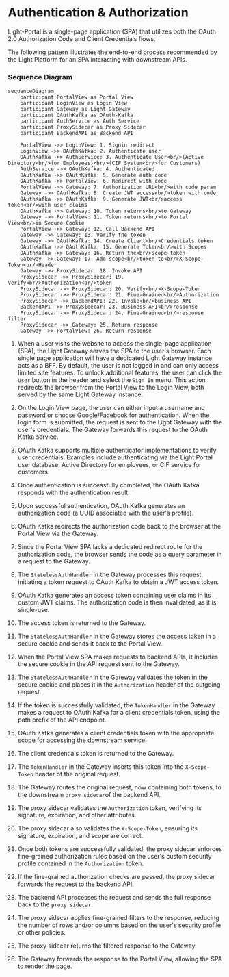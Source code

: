 # Authentication & Authorization

Light-Portal is a single-page application (SPA) that utilizes both the OAuth 2.0 Authorization Code and Client Credentials flows.

The following pattern illustrates the end-to-end process recommended by the Light Platform for an SPA interacting with downstream APIs.

### Sequence Diagram

```mermaid
sequenceDiagram
    participant PortalView as Portal View
    participant LoginView as Login View
    participant Gateway as Light Gateway
    participant OAuthKafka as OAuth-Kafka
    participant AuthService as Auth Service
    participant ProxySidecar as Proxy Sidecar
    participant BackendAPI as Backend API

    PortalView ->> LoginView: 1. Signin redirect
    LoginView ->> OAuthKafka: 2. Authenticate user
    OAuthKafka ->> AuthService: 3. Authenticate User<br/>(Active Directory<br/>for Employees)<br/>(CIF System<br/>for Customers)
    AuthService ->> OAuthKafka: 4. Authenticated
    OAuthKafka ->> OAuthKafka: 5. Generate auth code
    OAuthKafka ->> PortalView: 6. Redirect with code
    PortalView ->> Gateway: 7. Authorization URL<br/>with code param
    Gateway ->> OAuthKafka: 8. Create JWT access<br/>token with code
    OAuthKafka ->> OAuthKafka: 9. Generate JWT<br/>access token<br/>with user claims
    OAuthKafka ->> Gateway: 10. Token returns<br/>to Gateway
    Gateway ->> PortalView: 11. Token returns<br/>to Portal View<br/>in Secure Cookie
    PortalView ->> Gateway: 12. Call Backend API
    Gateway ->> Gateway: 13. Verify the token
    Gateway ->> OAuthKafka: 14. Create Client<br/>Credentials token
    OAuthKafka ->> OAuthKafka: 15. Generate Token<br/>with Scopes
    OAuthKafka ->> Gateway: 16. Return the<br/>scope token
    Gateway ->> Gateway: 17. Add scope<br/>token to<br/>X-Scope-Token<br/>Header
    Gateway ->> ProxySidecar: 18. Invoke API
    ProxySidecar ->> ProxySidecar: 19. Verify<br/>Authorization<br/>token
    ProxySidecar ->> ProxySidecar: 20. Verify<br/>X-Scope-Token
    ProxySidecar ->> ProxySidecar: 21. Fine-Grained<br/>Authorization
    ProxySidecar ->> BackendAPI: 22. Invoke<br/>business API
    BackendAPI ->> ProxySidecar: 23. Business API<br/>response
    ProxySidecar ->> ProxySidecar: 24. Fine-Grained<br/>response filter
    ProxySidecar ->> Gateway: 25. Return response
    Gateway ->> PortalView: 26. Return response

```


1. When a user visits the website to access the single-page application (SPA), the Light Gateway serves the SPA to the user's browser. Each single page application will have a dedicated Light Gateway instance acts as a BFF. By default, the user is not logged in and can only access limited site features. To unlock additional features, the user can click the `User` button in the header and select the `Sign In` menu. This action redirects the browser from the Portal View to the Login View, both served by the same Light Gateway instance.

2. On the Login View page, the user can either input a username and password or choose Google/Facebook for authentication. When the login form is submitted, the request is sent to the Light Gateway with the user's credentials. The Gateway forwards this request to the OAuth Kafka service.

3. OAuth Kafka supports multiple authenticator implementations to verify user credentials. Examples include authenticating via the Light Portal user database, Active Directory for employees, or CIF service for customers.

4. Once authentication is successfully completed, the OAuth Kafka responds with the authentication result.

5. Upon successful authentication, OAuth Kafka generates an authorization code (a UUID associated with the user's profile).

6. OAuth Kafka redirects the authorization code back to the browser at the Portal View via the Gateway.

7. Since the Portal View SPA lacks a dedicated redirect route for the authorization code, the browser sends the code as a query parameter in a request to the Gateway.

8. The `StatelessAuthHandler` in the Gateway processes this request, initiating a token request to OAuth Kafka to obtain a JWT access token.

9. OAuth Kafka generates an access token containing user claims in its custom JWT claims. The authorization code is then invalidated, as it is single-use.

10. The access token is returned to the Gateway.

11. The `StatelessAuthHandler` in the Gateway stores the access token in a secure cookie and sends it back to the Portal View.

12. When the Portal View SPA makes requests to backend APIs, it includes the secure cookie in the API request sent to the Gateway.

13. The `StatelessAuthHandler` in the Gateway validates the token in the secure cookie and places it in the `Authorization` header of the outgoing request.

14. If the token is successfully validated, the `TokenHandler` in the Gateway makes a request to OAuth Kafka for a client credentials token, using the path prefix of the API endpoint.

15. OAuth Kafka generates a client credentials token with the appropriate scope for accessing the downstream service.

16. The client credentials token is returned to the Gateway.

17. The `TokenHandler` in the Gateway inserts this token into the `X-Scope-Token` header of the original request.

18. The Gateway routes the original request, now containing both tokens, to the downstream `proxy sidecar`of the backend API.

19. The proxy sidecar validates the `Authorization` token, verifying its signature, expiration, and other attributes.  

20. The proxy sidecar also validates the `X-Scope-Token`, ensuring its signature, expiration, and scope are correct.  

21. Once both tokens are successfully validated, the proxy sidecar enforces fine-grained authorization rules based on the user's custom security profile contained in the `Authorization` token.  

22. If the fine-grained authorization checks are passed, the proxy sidecar forwards the request to the backend API.  

23. The backend API processes the request and sends the full response back to the `proxy sidecar`.  

24. The proxy sidecar applies fine-grained filters to the response, reducing the number of rows and/or columns based on the user's security profile or other policies.  

25. The proxy sidecar returns the filtered response to the Gateway.  

26. The Gateway forwards the response to the Portal View, allowing the SPA to render the page.  


